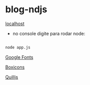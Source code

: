 # blog-ndjs



<!-- local host -->
[localhost](http://localhost:3000)

- no console digite para rodar node:

```bash

node app.js

```
[Google Fonts](https://fonts.google.com/)

[Boxicons](https://boxicons.com/)

[Quilljs](https://quilljs.com/)



